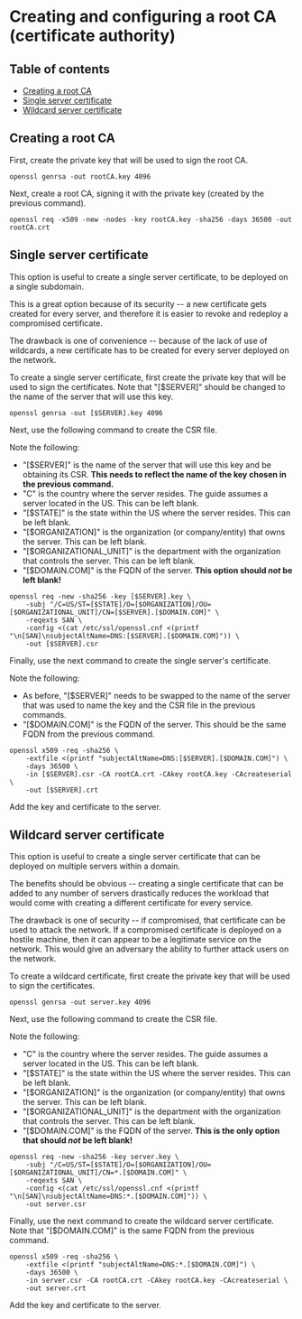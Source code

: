 # Creating and configuring a root CA (certificate authority)

## Table of contents

- [Creating a root CA](#Creating-a-root-CA)
- [Single server certificate](#Single-server-certificate)
- [Wildcard server certificate](#Wildcard-server-certificate)

## Creating a root CA

First, create the private key that will be used to sign the root CA.

```
openssl genrsa -out rootCA.key 4096
```

Next, create a root CA, signing it with the private key (created by the previous command).

```
openssl req -x509 -new -nodes -key rootCA.key -sha256 -days 36500 -out rootCA.crt
```

## Single server certificate

This option is useful to create a single server certificate, to be deployed on a single subdomain.

This is a great option because of its security -- a new certificate gets created for every server, and therefore it is easier to revoke and redeploy a compromised certificate.

The drawback is one of convenience -- because of the lack of use of wildcards, a new certificate has to be created for every server deployed on the network.

To create a single server certificate, first create the private key that will be used to sign the certificates. Note that "[$SERVER]" should be changed to the name of the server that will use this key.

```
openssl genrsa -out [$SERVER].key 4096
```

Next, use the following command to create the CSR file.

Note the following:

- "[$SERVER]" is the name of the server that will use this key and be obtaining its CSR. **This needs to reflect the name of the key chosen in the previous command.**
- "C" is the country where the server resides. The guide assumes a server located in the US. This can be left blank.
- "[$STATE]" is the state within the US where the server resides. This can be left blank.
- "[$ORGANIZATION]" is the organization (or company/entity) that owns the server. This can be left blank.
- "[$ORGANIZATIONAL_UNIT]" is the department with the organization that controls the server. This can be left blank.
- "[$DOMAIN.COM]" is the FQDN of the server. **This option should *not* be left blank!**

```
openssl req -new -sha256 -key [$SERVER].key \
    -subj "/C=US/ST=[$STATE]/O=[$ORGANIZATION]/OU=[$ORGANIZATIONAL_UNIT]/CN=[$SERVER].[$DOMAIN.COM]" \
    -reqexts SAN \
    -config <(cat /etc/ssl/openssl.cnf <(printf "\n[SAN]\nsubjectAltName=DNS:[$SERVER].[$DOMAIN.COM]")) \
    -out [$SERVER].csr
```

Finally, use the next command to create the single server's certificate.

Note the following:

- As before, "[$SERVER]" needs to be swapped to the name of the server that was used to name the key and the CSR file in the previous commands.
- "[$DOMAIN.COM]" is the FQDN of the server. This should be the same FQDN from the previous command.

```
openssl x509 -req -sha256 \
    -extfile <(printf "subjectAltName=DNS:[$SERVER].[$DOMAIN.COM]") \
    -days 36500 \
    -in [$SERVER].csr -CA rootCA.crt -CAkey rootCA.key -CAcreateserial \
    -out [$SERVER].crt
```

Add the key and certificate to the server.

## Wildcard server certificate

This option is useful to create a single server certificate that can be deployed on multiple servers within a domain.

The benefits should be obvious -- creating a single certificate that can be added to any number of servers drastically reduces the workload that would come with creating a different certificate for every service.

The drawback is one of security -- if compromised, that certificate can be used to attack the network. If a compromised certificate is deployed on a hostile machine, then it can appear to be a legitimate service on the network. This would give an adversary the ability to further attack users on the network.

To create a wildcard certificate, first create the private key that will be used to sign the certificates.

```
openssl genrsa -out server.key 4096
```

Next, use the following command to create the CSR file.

Note the following:

- "C" is the country where the server resides. The guide assumes a server located in the US. This can be left blank.
- "[$STATE]" is the state within the US where the server resides. This can be left blank.
- "[$ORGANIZATION]" is the organization (or company/entity) that owns the server. This can be left blank.
- "[$ORGANIZATIONAL_UNIT]" is the department with the organization that controls the server. This can be left blank.
- "[$DOMAIN.COM]" is the FQDN of the server. **This is the only option that should *not* be left blank!**

```
openssl req -new -sha256 -key server.key \
    -subj "/C=US/ST=[$STATE]/O=[$ORGANIZATION]/OU=[$ORGANIZATIONAL_UNIT]/CN=*.[$DOMAIN.COM]" \
    -reqexts SAN \
    -config <(cat /etc/ssl/openssl.cnf <(printf "\n[SAN]\nsubjectAltName=DNS:*.[$DOMAIN.COM]")) \
    -out server.csr
```

Finally, use the next command to create the wildcard server certificate. Note that "[$DOMAIN.COM]" is the same FQDN from the previous command.


```
openssl x509 -req -sha256 \
    -extfile <(printf "subjectAltName=DNS:*.[$DOMAIN.COM]") \
    -days 36500 \
    -in server.csr -CA rootCA.crt -CAkey rootCA.key -CAcreateserial \
    -out server.crt
```

Add the key and certificate to the server.
